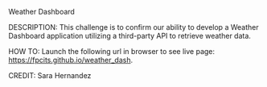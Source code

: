 Weather Dashboard

DESCRIPTION: This challenge is to confirm our ability to develop a Weather Dashboard application utilizing a third-party API to retrieve weather data.

HOW TO: Launch the following url in browser to see live page: https://fpcits.github.io/weather_dash.

CREDIT: Sara Hernandez

